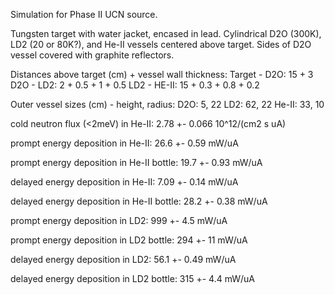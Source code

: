 Simulation for Phase II UCN source.

Tungsten target with water jacket, encased in lead.
Cylindrical D2O (300K), LD2 (20 or 80K?), and He-II vessels centered above target.
Sides of D2O vessel covered with graphite reflectors.

Distances above target (cm) + vessel wall thickness:
Target - D2O: 15 + 3
D2O - LD2: 2 + 0.5 + 1 + 0.5
LD2 - HE-II: 15 + 0.3 + 0.8 + 0.2

Outer vessel sizes (cm) - height, radius:
D2O: 5, 22
LD2: 62, 22
He-II: 33, 10

cold neutron flux (<2meV) in He-II:
2.78 +- 0.066 10^12/(cm2 s uA)

prompt energy deposition in He-II:
26.6 +- 0.59 mW/uA

prompt energy deposition in He-II bottle:
19.7 +- 0.93 mW/uA

delayed energy deposition in He-II:
7.09 +- 0.14 mW/uA

delayed energy deposition in He-II bottle:
28.2 +- 0.38 mW/uA

prompt energy deposition in LD2:
999 +- 4.5 mW/uA

prompt energy deposition in LD2 bottle:
294 +- 11 mW/uA

delayed energy deposition in LD2:
56.1 +- 0.49 mW/uA

delayed energy deposition in LD2 bottle:
315 +- 4.4 mW/uA

